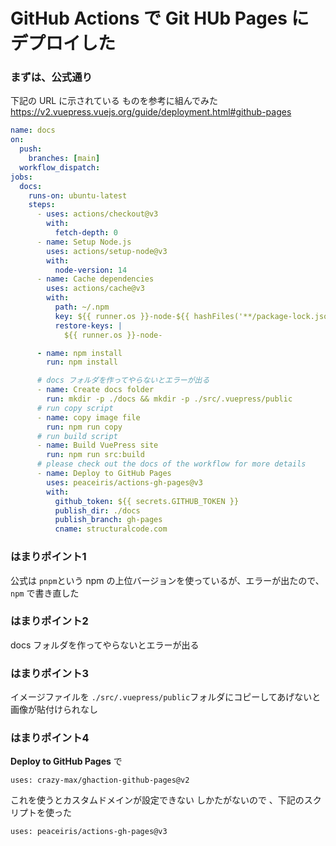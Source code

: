 # GitHub Actions で Git HUb Pages にデプロイした

### まずは、公式通り
下記の URL に示されている ものを参考に組んでみた
https://v2.vuepress.vuejs.org/guide/deployment.html#github-pages
```yml
name: docs
on:
  push:
    branches: [main]
  workflow_dispatch:
jobs:
  docs:
    runs-on: ubuntu-latest
    steps:
      - uses: actions/checkout@v3
        with:
          fetch-depth: 0
      - name: Setup Node.js
        uses: actions/setup-node@v3
        with:
          node-version: 14
      - name: Cache dependencies
        uses: actions/cache@v3
        with:
          path: ~/.npm
          key: ${{ runner.os }}-node-${{ hashFiles('**/package-lock.json') }}
          restore-keys: |
            ${{ runner.os }}-node-

	  - name: npm install
        run: npm install            

	  # docs フォルダを作ってやらないとエラーが出る
      - name: Create docs folder
        run: mkdir -p ./docs && mkdir -p ./src/.vuepress/public
      # run copy script
      - name: copy image file
        run: npm run copy
      # run build script
      - name: Build VuePress site
        run: npm run src:build
      # please check out the docs of the workflow for more details
      - name: Deploy to GitHub Pages
        uses: peaceiris/actions-gh-pages@v3
        with:
          github_token: ${{ secrets.GITHUB_TOKEN }}
          publish_dir: ./docs
          publish_branch: gh-pages
          cname: structuralcode.com
```

### はまりポイント1
公式は `pnpm`という npm の上位バージョンを使っているが、エラーが出たので、 `npm` で書き直した

### はまりポイント2
docs フォルダを作ってやらないとエラーが出る

### はまりポイント3
イメージファイルを `./src/.vuepress/public`フォルダにコピーしてあげないと画像が貼付けられなし

### はまりポイント4
**Deploy to GitHub Pages** で    
```
uses: crazy-max/ghaction-github-pages@v2
```
これを使うとカスタムドメインが設定できない
しかたがないので 、下記のスクリプトを使った
```
uses: peaceiris/actions-gh-pages@v3
```